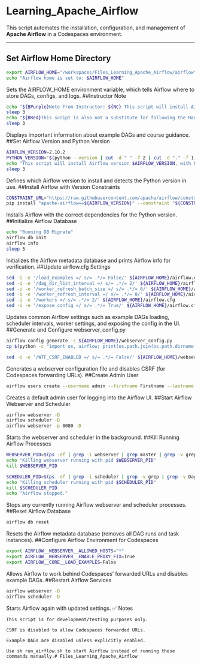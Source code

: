 # Learning_Apache_Airflow

This script automates the installation, configuration, and management of **Apache Airflow** in a Codespaces environment.  

---

## Set Airflow Home Directory

```bash
export AIRFLOW_HOME="/workspaces/Files_Learning_Apache_Airflow/airflow"
echo "Airflow home is set to: $AIRFLOW_HOME"
```
Sets the AIRFLOW_HOME environment variable, which tells Airflow where to store DAGs, configs, and logs.
##Instructor Note
```bash
echo "${BPurple}Note From Instructor: ${NC} This script will install Airflow ${URed}WITH${NC} the example dags. If you want Airflow ${URed}WITHOUT${NC} the example dags please run this command after this script finishes, before starting airflow: sed -i -e '/load_examples =/ s/= .*/= False/' ${AIRFLOW_HOME}/airflow.cfg"
sleep 3
echo "${BRed}This script is also not a substitute for following the Hands on Data Engineering LinkedIn Learning Course directly.${NC}"
sleep 3
```
Displays important information about example DAGs and course guidance.
##Set Airflow Version and Python Version
```bash
AIRFLOW_VERSION=2.10.2
PYTHON_VERSION="$(python --version | cut -d " " -f 2 | cut -d "." -f 1-2)"
echo "This script will install Airflow version $AIRFLOW_VERSION, with Python $PYTHON_VERSION."
sleep 3
```
Defines which Airflow version to install and detects the Python version in use.
##Install Airflow with Version Constraints
```bash
CONSTRAINT_URL="https://raw.githubusercontent.com/apache/airflow/constraints-${AIRFLOW_VERSION}/constraints-${PYTHON_VERSION}.txt"
pip install "apache-airflow==${AIRFLOW_VERSION}" --constraint "${CONSTRAINT_URL}"
```
Installs Airflow with the correct dependencies for the Python version.
##Initialize Airflow Database
```bash
echo "Running DB Migrate"
airflow db init
airflow info
sleep 5
```
Initializes the Airflow metadata database and prints Airflow info for verification.
##Update airflow.cfg Settings
```bash
sed -i -e '/load_examples =/ s/= .*/= False/' ${AIRFLOW_HOME}/airflow.cfg
sed -i -e '/dag_dir_list_interval =/ s/= .*/= 2/' ${AIRFLOW_HOME}/airflow.cfg
sed -i -e '/worker_refresh_batch_size =/ s/= .*/= 0/' ${AIRFLOW_HOME}/airflow.cfg
sed -i -e '/worker_refresh_interval =/ s/= .*/= 0/' ${AIRFLOW_HOME}/airflow.cfg
sed -i -e '/workers =/ s/= .*/= 2/' ${AIRFLOW_HOME}/airflow.cfg
sed -i -e '/expose_config =/ s/= .*/= True/' ${AIRFLOW_HOME}/airflow.cfg
```
Updates common Airflow settings such as example DAGs loading, scheduler intervals, worker settings, and exposing the config in the UI.
##Generate and Configure webserver_config.py
```bash
airflow config generate -c ${AIRFLOW_HOME}/webserver_config.py
cp $(python -c "import os, airflow; print(os.path.join(os.path.dirname(airflow.__file__), 'www', 'app.py'))") ${AIRFLOW_HOME}/webserver_config.py

sed -i -e '/WTF_CSRF_ENABLED =/ s/= .*/= False/' ${AIRFLOW_HOME}/webserver_config.py
```
Generates a webserver configuration file and disables CSRF (for Codespaces forwarding URLs).
##Create Admin User
```bash
airflow users create --username admin --firstname Firstname --lastname Lastname --role Admin --email admin@example.org --password password
```
Creates a default admin user for logging into the Airflow UI.
##Start Airflow Webserver and Scheduler
```bash
airflow webserver -D
airflow scheduler -D
airflow webserver -p 8080 -D
```
Starts the webserver and scheduler in the background.
##Kill Running Airflow Processes
```bash
WEBSERVER_PID=$(ps -ef | grep -i webserver | grep master | grep -v grep | awk '{print $2}')
echo "Killing webserver running with pid $WEBSERVER_PID"
kill $WEBSERVER_PID

SCHEDULER_PID=$(ps -ef | grep -i scheduler | grep -v grep | grep -v DagFileProcessorManager | awk '{print $2}')
echo "Killing scheduler running with pid $SCHEDULER_PID"
kill $SCHEDULER_PID
echo "Airflow stopped."
```
Stops any currently running Airflow webserver and scheduler processes.
##Reset Airflow Database
```bash
airflow db reset
```
Resets the Airflow metadata database (removes all DAG runs and task instances).
##Configure Airflow Environment for Codespaces
```bash
export AIRFLOW__WEBSERVER__ALLOWED_HOSTS="*"
export AIRFLOW__WEBSERVER__ENABLE_PROXY_FIX=True
export AIRFLOW__CORE__LOAD_EXAMPLES=False
```
Allows Airflow to work behind Codespaces’ forwarded URLs and disables example DAGs.
##Restart Airflow Services
```bash
airflow webserver -D
airflow scheduler -D
```
Starts Airflow again with updated settings.
✅ Notes

    This script is for development/testing purposes only.

    CSRF is disabled to allow Codespaces forwarded URLs.

    Example DAGs are disabled unless explicitly enabled.

    Use sh run_airflow.sh to start Airflow instead of running these commands manually.# Files_Learning_Apache_Airflow

